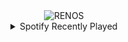 <div align="center">
<picture>
    <source media="(prefers-color-scheme: dark)" srcset="https://i.ibb.co/VxYTDYh/output-gif.gif">
    <source media="(prefers-color-scheme: light)" srcset="https://i.ibb.co/VxYTDYh/output-gif.gif">
    <img alt="RENOS" src="https://i.ibb.co/VxYTDYh/output-gif.gif">
</picture>
<details>
<summary>Spotify Recently Played</summary>
<img src="https://spotify-recently-played-readme.vercel.app/api?user=31d6d6zerc5ct6kck32na2ozsqf4&unique=1&width=400" alt="Spotify" />
</details>
</div>

<!-- Image deletion URL: https://ibb.co/5khLvhz/dec99d54b674bae35d7349252f3cd79b -->
